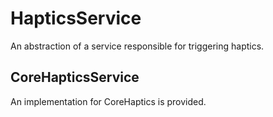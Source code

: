 # HapticsService

An abstraction of a service responsible for triggering haptics.

## CoreHapticsService

An implementation for CoreHaptics is provided.

